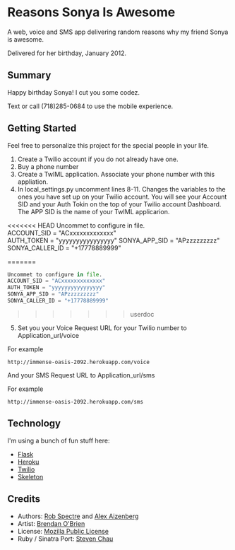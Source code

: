 # Reasons Sonya Is Awesome

A web, voice and SMS app delivering random reasons why my friend Sonya is
awesome.

Delivered for her birthday, January 2012.


## Summary

Happy birthday Sonya!  I cut you some codez.

Text or call (718)285-0684 to use the mobile experience.

## Getting Started

Feel free to personalize this project for the special people in your life. 

1. Create a Twilio account if you do not already have one. 
2. Buy a phone number 
3. Create a TwIML application. Associate your phone number with this appliation. 
4. In local_settings.py uncomment lines 8-11. Changes the variables to the ones you have set up on your Twilio account. You will see your Account SID and your Auth Tokin on the top of your Twilio account Dashboard. The APP SID is the name of your TwIML applicarion. 

<<<<<<< HEAD
	Uncommet to configure in file.  
	ACCOUNT_SID = "ACxxxxxxxxxxxxx"  
	AUTH_TOKEN = "yyyyyyyyyyyyyyyy"
	SONYA_APP_SID = "APzzzzzzzzz"
	SONYA_CALLER_ID = "+17778889999" 
	
=======
```python
Uncommet to configure in file.  
ACCOUNT_SID = "ACxxxxxxxxxxxxx"  
AUTH_TOKEN = "yyyyyyyyyyyyyyyy"
SONYA_APP_SID = "APzzzzzzzzz"
SONYA_CALLER_ID = "+17778889999" 
```	
>>>>>>> userdoc
	
5. Set you your Voice Request URL for your Twilio number to Application_url/voice

For example

	http://immense-oasis-2092.herokuapp.com/voice

And your SMS Request URL to Application_url/sms

For example

	http://immense-oasis-2092.herokuapp.com/sms


## Technology

I'm using a bunch of fun stuff here:

* [Flask](http://flask.pocoo.org/)
* [Heroku](http://www.heroku.com)
* [Twilio](http://www.twilio.com)
* [Skeleton](http://www.getskeleton.com)


## Credits
* Authors: [Rob Spectre](http://www.brooklynhacker.com) and [Alex 
  Aizenberg](http://www.build-a-beard.com)
* Artist: [Brendan O'Brien](http://partoftheprocess.ca)
* License: [Mozilla Public License](http://www.mozilla.org/MPL/)
* Ruby / Sinatra Port: [Steven Chau](https://github.com/whereisciao/Reasons-Sonya-Is-Awesome)
